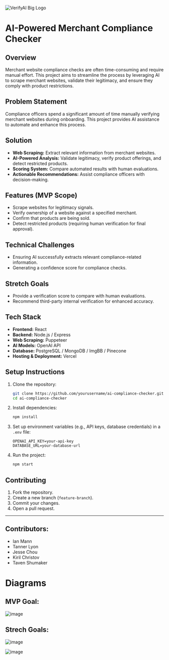 
![VerifyAI Big Logo](https://github.com/user-attachments/assets/0cf4eed5-d248-43b7-9bce-7bdc4822e29f)

# AI-Powered Merchant Compliance Checker

## Overview
Merchant website compliance checks are often time-consuming and require manual effort. This project aims to streamline the process by leveraging AI to scrape merchant websites, validate their legitimacy, and ensure they comply with product restrictions. 

## Problem Statement
Compliance officers spend a significant amount of time manually verifying merchant websites during onboarding. This project provides AI assistance to automate and enhance this process.

## Solution
- **Web Scraping:** Extract relevant information from merchant websites.
- **AI-Powered Analysis:** Validate legitimacy, verify product offerings, and detect restricted products.
- **Scoring System:** Compare automated results with human evaluations.
- **Actionable Recommendations:** Assist compliance officers with decision-making.

## Features (MVP Scope)
- Scrape websites for legitimacy signals.
- Verify ownership of a website against a specified merchant.
- Confirm that products are being sold.
- Detect restricted products (requiring human verification for final approval).

## Technical Challenges
- Ensuring AI successfully extracts relevant compliance-related information.
- Generating a confidence score for compliance checks.

## Stretch Goals
- Provide a verification score to compare with human evaluations.
- Recommend third-party internal verification for enhanced accuracy.

## Tech Stack
- **Frontend:** React
- **Backend:** Node.js / Express
- **Web Scraping:** Puppeteer
- **AI Models:** OpenAI API
- **Database:** PostgreSQL / MongoDB / ImgBB / Pinecone
- **Hosting & Deployment:** Vercel

## Setup Instructions
1. Clone the repository:
   ```sh
   git clone https://github.com/yourusername/ai-compliance-checker.git
   cd ai-compliance-checker
   ```
2. Install dependencies:
   ```sh
   npm install
   ```
3. Set up environment variables (e.g., API keys, database credentials) in a `.env` file:
   ```env
   OPENAI_API_KEY=your-api-key
   DATABASE_URL=your-database-url
   ```
4. Run the project:
   ```sh
   npm start
   ```

## Contributing
1. Fork the repository.
2. Create a new branch (`feature-branch`).
3. Commit your changes.
4. Open a pull request.


---

## Contributors:
- Ian Mann
- Tanner Lyon
- Jesse Chou
- Kiril Christov
- Taven Shumaker


# Diagrams

## MVP Goal:
![image](https://github.com/user-attachments/assets/c07997d0-9f88-45cb-8edd-44ea56f47773)

## Strech Goals:
![image](https://github.com/user-attachments/assets/23898b76-f0e7-47bf-be81-3b1d98667ed0)

![image](https://github.com/user-attachments/assets/e210ec3b-de5c-4bf9-bf05-1029f5b62e19)
